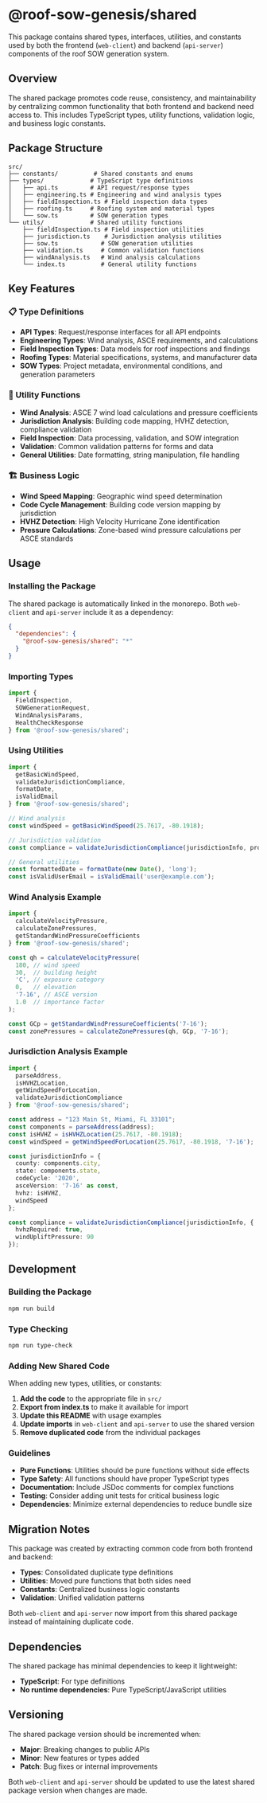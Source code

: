 # @roof-sow-genesis/shared

This package contains shared types, interfaces, utilities, and constants used by both the frontend (`web-client`) and backend (`api-server`) components of the roof SOW generation system.

## Overview

The shared package promotes code reuse, consistency, and maintainability by centralizing common functionality that both frontend and backend need access to. This includes TypeScript types, utility functions, validation logic, and business logic constants.

## Package Structure

```
src/
├── constants/          # Shared constants and enums
├── types/             # TypeScript type definitions
│   ├── api.ts         # API request/response types
│   ├── engineering.ts # Engineering and wind analysis types
│   ├── fieldInspection.ts # Field inspection data types
│   ├── roofing.ts     # Roofing system and material types
│   └── sow.ts         # SOW generation types
└── utils/             # Shared utility functions
    ├── fieldInspection.ts # Field inspection utilities
    ├── jurisdiction.ts    # Jurisdiction analysis utilities
    ├── sow.ts            # SOW generation utilities
    ├── validation.ts     # Common validation functions
    ├── windAnalysis.ts   # Wind analysis calculations
    └── index.ts          # General utility functions
```

## Key Features

### 📋 Type Definitions
- **API Types**: Request/response interfaces for all API endpoints
- **Engineering Types**: Wind analysis, ASCE requirements, and calculations
- **Field Inspection Types**: Data models for roof inspections and findings
- **Roofing Types**: Material specifications, systems, and manufacturer data
- **SOW Types**: Project metadata, environmental conditions, and generation parameters

### 🔧 Utility Functions
- **Wind Analysis**: ASCE 7 wind load calculations and pressure coefficients
- **Jurisdiction Analysis**: Building code mapping, HVHZ detection, compliance validation
- **Field Inspection**: Data processing, validation, and SOW integration
- **Validation**: Common validation patterns for forms and data
- **General Utilities**: Date formatting, string manipulation, file handling

### 🏗️ Business Logic
- **Wind Speed Mapping**: Geographic wind speed determination
- **Code Cycle Management**: Building code version mapping by jurisdiction
- **HVHZ Detection**: High Velocity Hurricane Zone identification
- **Pressure Calculations**: Zone-based wind pressure calculations per ASCE standards

## Usage

### Installing the Package

The shared package is automatically linked in the monorepo. Both `web-client` and `api-server` include it as a dependency:

```json
{
  "dependencies": {
    "@roof-sow-genesis/shared": "*"
  }
}
```

### Importing Types

```typescript
import { 
  FieldInspection, 
  SOWGenerationRequest, 
  WindAnalysisParams,
  HealthCheckResponse 
} from '@roof-sow-genesis/shared';
```

### Using Utilities

```typescript
import { 
  getBasicWindSpeed,
  validateJurisdictionCompliance,
  formatDate,
  isValidEmail 
} from '@roof-sow-genesis/shared';

// Wind analysis
const windSpeed = getBasicWindSpeed(25.7617, -80.1918);

// Jurisdiction validation
const compliance = validateJurisdictionCompliance(jurisdictionInfo, projectRequirements);

// General utilities
const formattedDate = formatDate(new Date(), 'long');
const isValidUserEmail = isValidEmail('user@example.com');
```

### Wind Analysis Example

```typescript
import { 
  calculateVelocityPressure,
  calculateZonePressures,
  getStandardWindPressureCoefficients 
} from '@roof-sow-genesis/shared';

const qh = calculateVelocityPressure(
  180, // wind speed
  30,  // building height
  'C', // exposure category
  0,   // elevation
  '7-16', // ASCE version
  1.0  // importance factor
);

const GCp = getStandardWindPressureCoefficients('7-16');
const zonePressures = calculateZonePressures(qh, GCp, '7-16');
```

### Jurisdiction Analysis Example

```typescript
import { 
  parseAddress,
  isHVHZLocation,
  getWindSpeedForLocation,
  validateJurisdictionCompliance 
} from '@roof-sow-genesis/shared';

const address = "123 Main St, Miami, FL 33101";
const components = parseAddress(address);
const isHVHZ = isHVHZLocation(25.7617, -80.1918);
const windSpeed = getWindSpeedForLocation(25.7617, -80.1918, '7-16');

const jurisdictionInfo = {
  county: components.city,
  state: components.state,
  codeCycle: '2020',
  asceVersion: '7-16' as const,
  hvhz: isHVHZ,
  windSpeed
};

const compliance = validateJurisdictionCompliance(jurisdictionInfo, {
  hvhzRequired: true,
  windUpliftPressure: 90
});
```

## Development

### Building the Package

```bash
npm run build
```

### Type Checking

```bash
npm run type-check
```

### Adding New Shared Code

When adding new types, utilities, or constants:

1. **Add the code** to the appropriate file in `src/`
2. **Export from index.ts** to make it available for import
3. **Update this README** with usage examples
4. **Update imports** in `web-client` and `api-server` to use the shared version
5. **Remove duplicated code** from the individual packages

### Guidelines

- **Pure Functions**: Utilities should be pure functions without side effects
- **Type Safety**: All functions should have proper TypeScript types
- **Documentation**: Include JSDoc comments for complex functions
- **Testing**: Consider adding unit tests for critical business logic
- **Dependencies**: Minimize external dependencies to reduce bundle size

## Migration Notes

This package was created by extracting common code from both frontend and backend:

- **Types**: Consolidated duplicate type definitions
- **Utilities**: Moved pure functions that both sides need
- **Constants**: Centralized business logic constants
- **Validation**: Unified validation patterns

Both `web-client` and `api-server` now import from this shared package instead of maintaining duplicate code.

## Dependencies

The shared package has minimal dependencies to keep it lightweight:

- **TypeScript**: For type definitions
- **No runtime dependencies**: Pure TypeScript/JavaScript utilities

## Versioning

The shared package version should be incremented when:

- **Major**: Breaking changes to public APIs
- **Minor**: New features or types added
- **Patch**: Bug fixes or internal improvements

Both `web-client` and `api-server` should be updated to use the latest shared package version when changes are made.
